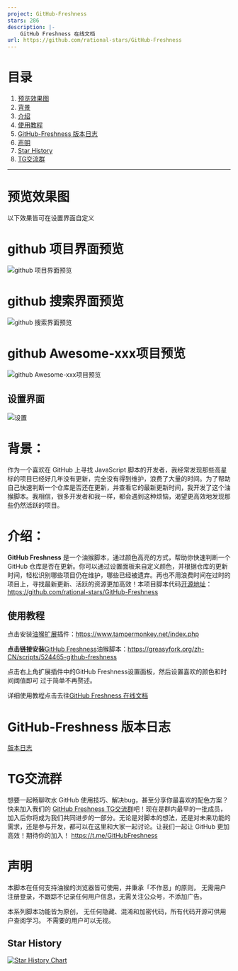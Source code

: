 ```yaml
---
project: GitHub-Freshness
stars: 286
description: |-
    GitHub Freshness 在线文档
url: https://github.com/rational-stars/GitHub-Freshness
---
```


# 目录

1. [预览效果图](#预览效果图)
2. [背景](#背景)
3. [介绍](#介绍)
4. [使用教程](#使用教程)
5. [GitHub-Freshness 版本日志](#github-freshness-版本日志)
6. [声明](#声明)
7. [Star History](#star-history)
8. [TG交流群](#tg交流群)

---
# 预览效果图
以下效果皆可在设置界面自定义 
# github 项目界面预览
![github 项目界面预览](./docs/img/project.png)

# github 搜索界面预览
![github 搜索界面预览](./docs/img/serch.png)

# github Awesome-xxx项目预览
![github Awesome-xxx项目预览](./docs/img/awesome-xxx.png)

## 设置界面
![设置](./docs/img/setting.png)
# **背景：**

作为一个喜欢在 GitHub 上寻找 JavaScript 脚本的开发者，我经常发现那些高星标的项目已经好几年没有更新，完全没有得到维护，浪费了大量的时间。为了帮助自己快速判断一个仓库是否还在更新，并查看它的最新更新时间，我开发了这个油猴脚本。我相信，很多开发者和我一样，都会遇到这种烦恼，渴望更高效地发现那些仍然活跃的项目。

# **介绍：**

**GitHub Freshness** 是一个油猴脚本，通过颜色高亮的方式，帮助你快速判断一个 GitHub 仓库是否在更新。你可以通过设置面板来自定义颜色，并根据仓库的更新时间，轻松识别哪些项目仍在维护，哪些已经被遗弃。再也不用浪费时间在过时的项目上，寻找最新更新、活跃的资源更加高效！本项目脚本代码[开源地址](https://github.com/rational-stars/GitHub-Freshness)：https://github.com/rational-stars/GitHub-Freshness

## 使用教程

点击安装[油猴扩展](https://www.tampermonkey.net/index.php)插件：https://www.tampermonkey.net/index.php

**点击链接安装**[GitHub Freshness](https://greasyfork.org/zh-CN/scripts/524465-github-freshness)油猴脚本：https://greasyfork.org/zh-CN/scripts/524465-github-freshness

点击右上角扩展插件中的GitHub Freshness设置面板，然后设置喜欢的颜色和时间阈值即可 过于简单不再赘述。

详细使用教程点击去往[GitHub Freshness 在线文档](https://docs.rational-stars.top/)

# GitHub-Freshness 版本日志
[版本日志](/docs/version-log.md)

# TG交流群

想要一起畅聊吹水 GitHub 使用技巧、解决bug，甚至分享你最喜欢的配色方案？快来加入我们的 [GitHub Freshness TG交流群](https://t.me/GitHubFreshness)吧！现在是群内最早的一批成员，加入后你将成为我们共同进步的一部分。无论是对脚本的想法，还是对未来功能的需求，还是参与开发，都可以在这里和大家一起讨论。让我们一起让 GitHub 更加高效！期待你的加入！
https://t.me/GitHubFreshness

# 声明

本脚本在任何支持油猴的浏览器皆可使用，并秉承「不作恶」的原则， 无需用户注册登录，不跟踪不记录任何用户信息，无需关注公众号，不添加广告。

本系列脚本功能皆为原创， 无任何隐藏、混淆和加密代码，所有代码开源可供用户查阅学习。 不需要的用户可以无视。 

## Star History

[![Star History Chart](https://api.star-history.com/svg?repos=rational-stars/GitHub-Freshness&type=Date)](https://star-history.com/#rational-stars/GitHub-Freshness&Date)
